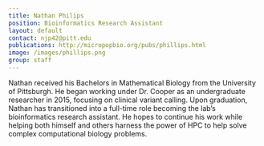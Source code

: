 ```yaml
---
title: Nathan Philips
position: Bioinformatics Research Assistant
layout: default
contact: njp42@pitt.edu
publications: http://micropopbio.org/pubs/phillips.html
image: /images/phillips.png
group: staff
---
```

Nathan received his Bachelors in Mathematical Biology from the University of Pittsburgh. He began working under Dr. Cooper as an undergraduate researcher in 2015, focusing on clinical variant calling. Upon graduation, Nathan has transitioned into a full-time role becoming the lab’s bioinformatics research assistant. He hopes to continue his work while helping both himself and others harness the power of HPC to help solve complex computational biology problems. 